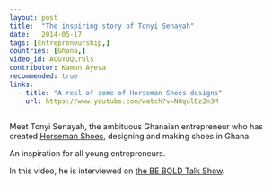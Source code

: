 ```yaml
---
layout: post
title:  "The inspiring story of Tonyi Senayah"
date:   2014-05-17
tags: [Entrepreneurship,]
countries: [Ghana,]
video_id: ACGYUQLrUls
contributor: Kamon Ayeva
recommended: true
links: 
  - title: "A reel of some of Horseman Shoes designs"
    url: https://www.youtube.com/watch?v=N0qulEzZn3M
---
```


Meet Tonyi Senayah, the ambituous Ghanaian entrepreneur who has created [Horseman Shoes](http://horsemanshoes.com), designing and
making shoes in Ghana. 

An inspiration for all young entrepreneurs.

In this video, he is interviewed on [the BE BOLD Talk Show](http://www.thebeboldshow.com/).
